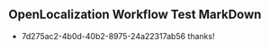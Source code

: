 ## OpenLocalization Workflow Test MarkDown
* 7d275ac2-4b0d-40b2-8975-24a22317ab56 thanks!

<!--HONumber=Jul16_HO2-->


